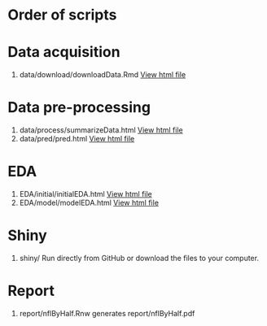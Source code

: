 Order of scripts
================

# Data acquisition

1. data/download/downloadData.Rmd [View html file](http://htmlpreview.github.com/?https://github.com/lcolladotor/lcollado753/blob/master/final/nfl_half/data/download/downloadData.html)

# Data pre-processing

1. data/process/summarizeData.html [View html file](http://htmlpreview.github.com/?https://github.com/lcolladotor/lcollado753/blob/master/final/nfl_half/data/process/summarizeData.html)
1. data/pred/pred.html [View html file](http://htmlpreview.github.com/?https://github.com/lcolladotor/lcollado753/blob/master/final/nfl_half/data/pred/pred.html)

# EDA

1. EDA/initial/initialEDA.html [View html file](http://htmlpreview.github.com/?https://github.com/lcolladotor/lcollado753/blob/master/final/nfl_half/EDA/initial/initialEDA.html)
2. EDA/model/modelEDA.html [View html file](http://htmlpreview.github.com/?https://github.com/lcolladotor/lcollado753/blob/master/final/nfl_half/EDA/model/modelEDA.html)

# Shiny

1. shiny/ Run directly from GitHub or download the files to your computer.

# Report

1. report/nflByHalf.Rnw generates report/nflByHalf.pdf
